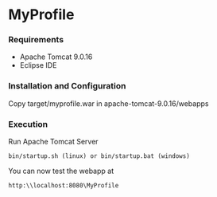 # MyProfile

### Requirements
  - Apache Tomcat 9.0.16
  - Eclipse IDE 

### Installation and Configuration
Copy target/myprofile.war in apache-tomcat-9.0.16/webapps

### Execution
Run Apache Tomcat Server
```
bin/startup.sh (linux) or bin/startup.bat (windows)
```
You can now test the webapp at 
```
http:\\localhost:8080\MyProfile

